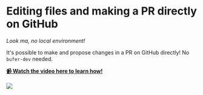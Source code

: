 # Editing files and making a PR directly on GitHub 

_Look ma, no local environment!_

It's possible to make and propose changes in a PR on GitHub directly! No `bufer-dev` needed.

**[📹 Watch the video here to learn how! <br><br><img src="http://img.youtube.com/vi/O-fHOHoL0Oo/maxresdefault.jpg" />](https://youtu.be/O-fHOHoL0Oo)**


